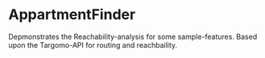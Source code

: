 # AppartmentFinder

Depmonstrates the Reachability-analysis for some sample-features. Based upon the Targomo-API for routing and reachbaility. 
